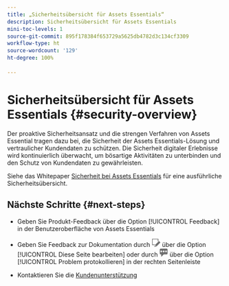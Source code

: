 ```yaml
---
title: „Sicherheitsübersicht für Assets Essentials“
description: Sicherheitsübersicht für Assets Essentials
mini-toc-levels: 1
source-git-commit: 895f178384f653729a5625db4782d3c134cf3309
workflow-type: ht
source-wordcount: '129'
ht-degree: 100%

---
```


# Sicherheitsübersicht für Assets Essentials {#security-overview}

Der proaktive Sicherheitsansatz und die strengen Verfahren von Assets Essential tragen dazu bei, die Sicherheit der Assets Essentials-Lösung und vertraulicher Kundendaten zu schützen. Die Sicherheit digitaler Erlebnisse wird kontinuierlich überwacht, um bösartige Aktivitäten zu unterbinden und den Schutz von Kundendaten zu gewährleisten.

Siehe das Whitepaper [Sicherheit bei Assets Essentials](https://www.adobe.com/content/dam/cc/en/trust-center/ungated/whitepapers/experience-cloud/adobe-experience-manager-assets-essentials-security-overview.pdf) für eine ausführliche Sicherheitsübersicht.

## Nächste Schritte {#next-steps}

* Geben Sie Produkt-Feedback über die Option [!UICONTROL Feedback] in der Benutzeroberfläche von Assets Essentials

* Geben Sie Feedback zur Dokumentation durch ![Bearbeiten der Seite](assets/do-not-localize/edit-page.png) über die Option [!UICONTROL Diese Seite bearbeiten] oder durch ![Erstellen eines GitHub-Themas](assets/do-not-localize/github-issue.png) über die Option [!UICONTROL Problem protokollieren] in der rechten Seitenleiste

* Kontaktieren Sie die [Kundenunterstützung](https://experienceleague.adobe.com/?support-solution=General&amp;lang=de#support)
